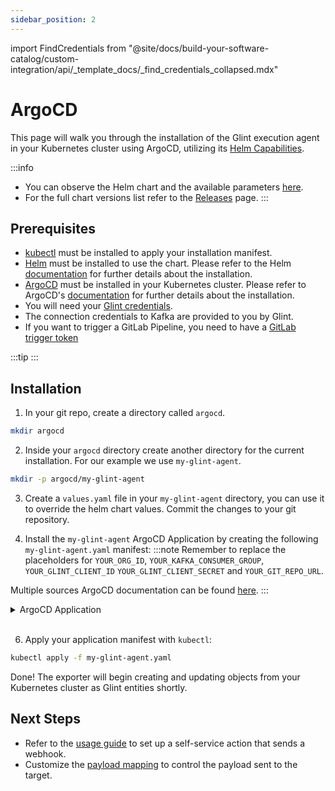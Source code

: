 ```yaml
---
sidebar_position: 2
---
```


import FindCredentials from "@site/docs/build-your-software-catalog/custom-integration/api/_template_docs/_find_credentials_collapsed.mdx"

# ArgoCD

This page will walk you through the installation of the Glint execution agent in your Kubernetes cluster using ArgoCD, utilizing its [Helm Capabilities](https://argo-cd.readthedocs.io/en/stable/user-guide/helm/).

:::info
- You can observe the Helm chart and the available parameters [here](https://github.com/kozmoai/helm-charts/tree/main/charts/glint-agent).
- For the full chart versions list refer to the [Releases](https://github.com/kozmoai/helm-charts/releases?q=glint-agent&expanded=true) page.
:::

## Prerequisites

- [kubectl](https://kubernetes.io/docs/tasks/tools/#kubectl) must be installed to apply your installation manifest.
- [Helm](https://helm.sh) must be installed to use the chart. Please refer to the Helm [documentation](https://helm.sh/docs/intro/install/) for further details about the installation.
- [ArgoCD](https://argoproj.github.io/cd/) must be installed in your Kubernetes cluster. Please refer to ArgoCD's [documentation](https://argo-cd.readthedocs.io/en/stable/getting_started/#1-install-argo-cd) for further details about the installation.
- You will need your [Glint credentials](/build-your-software-catalog/custom-integration/api/api.md#find-your-glint-credentials).
- The connection credentials to Kafka are provided to you by Glint.
- If you want to trigger a GitLab Pipeline, you need to have a [GitLab trigger token](https://docs.gitlab.com/ee/ci/triggers/)

:::tip
<FindCredentials />
:::


## Installation

1. In your git repo, create a directory called `argocd`.
```bash
mkdir argocd
```

2. Inside your `argocd` directory create another directory for the current installation. For our example we use `my-glint-agent`.
```bash
mkdir -p argocd/my-glint-agent
```

3. Create a `values.yaml` file in your `my-glint-agent` directory, you can use it to override the helm chart values. Commit the changes to your git repository.

4. Install the `my-glint-agent` ArgoCD Application by creating the following `my-glint-agent.yaml` manifest:
:::note
Remember to replace the placeholders for `YOUR_ORG_ID`, `YOUR_KAFKA_CONSUMER_GROUP`, `YOUR_GLINT_CLIENT_ID` `YOUR_GLINT_CLIENT_SECRET` and `YOUR_GIT_REPO_URL`.

Multiple sources ArgoCD documentation can be found [here](https://argo-cd.readthedocs.io/en/stable/user-guide/multiple_sources/#helm-value-files-from-external-git-repository).
:::

<details>
  <summary>ArgoCD Application</summary>

```yaml showLineNumbers
apiVersion: argoproj.io/v1alpha1
kind: Application
metadata:
  name: my-glint-agent
  namespace: argocd
spec:
  destination:
    namespace: my-glint-agent
    server: https://kubernetes.default.svc
  project: default
  sources:
  - repoURL: 'https://kozmoai.github.io/helm-charts/'
    chart: glint-agent
    targetRevision: 0.7.2
    helm:
      valueFiles:
        - $values/argocd/my-glint-agent/values.yaml
      parameters:
        - name: env.normal.KAFKA_CONSUMER_GROUP_ID
          value: YOUR_KAFKA_CONSUMER_GROUP
        - name: env.normal.GLINT_ORG_ID
          value: YOUR_ORG_ID
        - name: env.secret.GLINT_CLIENT_ID
          value: YOUR_GLINT_CLIENT_ID
        - name: env.secret.GLINT_CLIENT_SECRET
          value: YOUR_GLINT_CLIENT_SECRET
  - repoURL: YOUR_GIT_REPO_URL
    targetRevision: main
    ref: values
  syncPolicy:
    automated:
      prune: true
      selfHeal: true
    syncOptions:
    - CreateNamespace=true
```

</details>
<br/>

6. Apply your application manifest with `kubectl`:
```bash
kubectl apply -f my-glint-agent.yaml
```
Done! The exporter will begin creating and updating objects from your Kubernetes cluster as Glint entities shortly.

## Next Steps

- Refer to the [usage guide](/create-self-service-experiences/setup-backend/webhook/glint-execution-agent/usage.md) to set up a self-service action that sends a webhook.
- Customize the [payload mapping](/create-self-service-experiences/setup-backend/webhook/glint-execution-agent/control-the-payload.md?installationMethod=argo) to control the payload sent to the target.